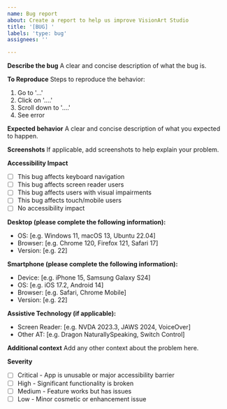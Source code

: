 ```yaml
---
name: Bug report
about: Create a report to help us improve VisionArt Studio
title: '[BUG] '
labels: 'type: bug'
assignees: ''

---
```


**Describe the bug**
A clear and concise description of what the bug is.

**To Reproduce**
Steps to reproduce the behavior:
1. Go to '...'
2. Click on '....'
3. Scroll down to '....'
4. See error

**Expected behavior**
A clear and concise description of what you expected to happen.

**Screenshots**
If applicable, add screenshots to help explain your problem.

**Accessibility Impact**
- [ ] This bug affects keyboard navigation
- [ ] This bug affects screen reader users
- [ ] This bug affects users with visual impairments
- [ ] This bug affects touch/mobile users
- [ ] No accessibility impact

**Desktop (please complete the following information):**
 - OS: [e.g. Windows 11, macOS 13, Ubuntu 22.04]
 - Browser: [e.g. Chrome 120, Firefox 121, Safari 17]
 - Version: [e.g. 22]

**Smartphone (please complete the following information):**
 - Device: [e.g. iPhone 15, Samsung Galaxy S24]
 - OS: [e.g. iOS 17.2, Android 14]
 - Browser: [e.g. Safari, Chrome Mobile]
 - Version: [e.g. 22]

**Assistive Technology (if applicable):**
 - Screen Reader: [e.g. NVDA 2023.3, JAWS 2024, VoiceOver]
 - Other AT: [e.g. Dragon NaturallySpeaking, Switch Control]

**Additional context**
Add any other context about the problem here.

**Severity**
- [ ] Critical - App is unusable or major accessibility barrier
- [ ] High - Significant functionality is broken
- [ ] Medium - Feature works but has issues
- [ ] Low - Minor cosmetic or enhancement issue
